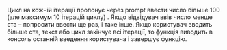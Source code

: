 Цикл на кожній ітерації пропонує через prompt ввести число більше 100 (але максимум 10 ітерацій циклу) . Якщо відвідувач ввів число менше ста – попросити ввести ще раз, і таке інше. Якщо користувач вводить більше ста, текст або цикл закінчує всі ітерації, то функція виводить в консоль останній введення користувача і завершує функцію.